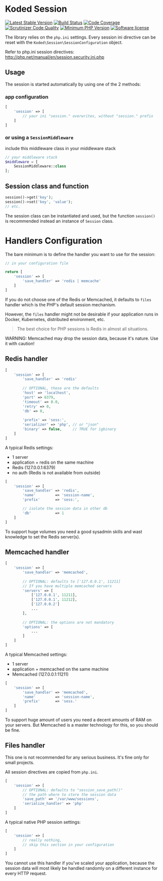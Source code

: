 Koded Session
=============

[![Latest Stable Version](https://img.shields.io/packagist/v/koded/session.svg)](https://packagist.org/packages/koded/session)
[![Build Status](https://travis-ci.org/kodedphp/session.svg?branch=master)](https://travis-ci.org/kodedphp/session)
[![Code Coverage](https://scrutinizer-ci.com/g/kodedphp/session/badges/coverage.png?b=master)](https://scrutinizer-ci.com/g/kodedphp/session/?branch=master)
[![Scrutinizer Code Quality](https://scrutinizer-ci.com/g/kodedphp/session/badges/quality-score.png?b=master)](https://scrutinizer-ci.com/g/kodedphp/container/?branch=master)
[![Minimum PHP Version](https://img.shields.io/badge/php-%3E%3D%207.3-8892BF.svg)](https://php.net/)
[![Software license](https://img.shields.io/badge/License-BSD%203--Clause-blue.svg)](LICENSE)


The library relies on the `php.ini` settings.
Every session ini directive can be reset with the
`Koded\Session\SessionConfiguration` object.

Refer to php.ini session directives:
http://php.net/manual/en/session.security.ini.php


Usage
-----

The session is started automatically by using one of the 2 methods:

### app configuration
```php
[
    'session' => [
        // your ini "session." overwrites, without "session." prefix
    ]
]
```

### or using a `SessionMiddleware`
include this middleware class in your middleware stack

```php
// your middleware stack
$middleware = [
    SessionMiddleware::class
];
```

Session class and function
--------------------------

```php
session()->get('key');
session()->set('key', 'value');
// etc.
```

The session class can be instantiated and used, but the function `session()`
is recommended instead an instance of `Session` class.


Handlers Configuration
======================

The bare minimum is to define the handler you want to use for the session:

```php
// in your configuration file

return [
    'session' => [
        'save_handler' => 'redis | memcache'
    ]
]
```

If you do not choose one of the Redis or Memcached, it defaults to `files`
handler which is the PHP's default session mechanism.

However, the `files` handler might not be desirable if your application
runs in Docker, Kubernetes, distributed environment, etc.

> The best choice for PHP sessions is Redis in almost all situations.

WARNING: Memcached may drop the session data, because it's nature. Use it with caution!

Redis handler
-------------

```php
[
    'session' => [
        'save_handler' => 'redis'
        
        // OPTIONAL, these are the defaults
        'host' => 'localhost',
        'port' => 6379,
        'timeout' => 0.0,
        'retry' => 0,
        'db' => 0,
        
        'prefix' => 'sess:',
        'serializer' => 'php', // or "json"
        'binary' => false,     // TRUE for igbinary
    ]
]
```

A typical Redis settings:
  - 1 server
  - application + redis on the same machine
  - Redis (127.0.0.1:6379)
  - no auth (Redis is not available from outside)

```php
[
    'session' => [
        'save_handler' => 'redis',
        'name'         => 'session-name',
        'prefix'       => 'sess:',

        // isolate the session data in other db
        'db'           => 1
    ]
]
```

To support huge volumes you need a good sysadmin skills and wast knowledge
to set the Redis server(s).


Memcached handler
-----------------

```php
[
    'session' => [
        'save_handler' => 'memcached',
        
        // OPTIONAL: defaults to ['127.0.0.1', 11211]
        // If you have multiple memcached servers
        'servers' => [
            ['127.0.0.1', 11211],
            ['127.0.0.1', 11212],
            ['127.0.0.2']
            ...
        ],
        
        // OPTIONAL: the options are not mandatory
        'options' => [
            ...
        ]
    ]
]
```

A typical Memcached settings:
  - 1 server
  - application + memcached on the same machine
  - Memcached (127.0.0.1:11211)

```php
[
    'session' => [
        'save_handler' => 'memcached',
        'name'         => 'session-name',
        'prefix'       => 'sess.'
    ]
]
```

To support huge amount of users you need a decent amounts of RAM
on your servers. But Memcached is a master technology for this, so you should be fine.


Files handler
-------------

This one is not recommended for any serious business.
It's fine only for small projects.

All session directives are copied from `php.ini`.

```php
[
    'session' => [
        // OPTIONAL: defaults to "session_save_path()"
        // the path where to store the session data
        'save_path' => '/var/www/sessions',
        'serialize_handler' => 'php'
    ]
]
```

A typical native PHP session settings:
```php
[
    'session' => [
        // really nothing,
        // skip this section in your configuration
    ]
]

```

You cannot use this handler if you've scaled your application,
because the session data will most likely be handled randomly 
on a different instance for every HTTP request.

